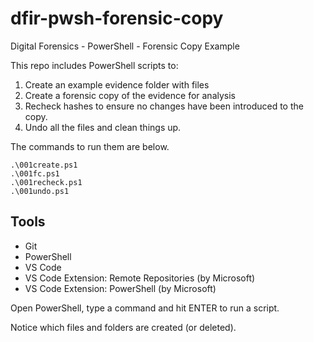 # dfir-pwsh-forensic-copy
Digital Forensics - PowerShell - Forensic Copy Example

This repo includes PowerShell scripts to:

1. Create an example evidence folder with files
2. Create a forensic copy of the evidence for analysis
3. Recheck hashes to ensure no changes have been introduced to the copy.
4. Undo all the files and clean things up. 

The commands to run them are below. 

```
.\001create.ps1
.\001fc.ps1
.\001recheck.ps1
.\001undo.ps1
```

## Tools

- Git
- PowerShell
- VS Code
- VS Code Extension: Remote Repositories (by Microsoft)
- VS Code Extension: PowerShell (by Microsoft)

Open PowerShell, type a command and hit ENTER to run a script.  

Notice which files and folders are created (or deleted).

